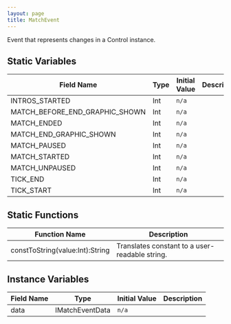 ```yaml
---
layout: page
title: MatchEvent
---
```


Event that represents changes in a Control instance.

## Static Variables

| Field Name | Type | Initial Value | Description |
| ------------ | ------ | --------------- | ------------- |
| INTROS_STARTED | Int | `n/a` |  |
| MATCH_BEFORE_END_GRAPHIC_SHOWN | Int | `n/a` |  |
| MATCH_ENDED | Int | `n/a` |  |
| MATCH_END_GRAPHIC_SHOWN | Int | `n/a` |  |
| MATCH_PAUSED | Int | `n/a` |  |
| MATCH_STARTED | Int | `n/a` |  |
| MATCH_UNPAUSED | Int | `n/a` |  |
| TICK_END | Int | `n/a` |  |
| TICK_START | Int | `n/a` |  |


## Static Functions

| Function Name | Description |
| --------------- | ------------- |
| constToString(value:Int):String | Translates constant to a user-readable string. |


## Instance Variables

| Field Name | Type | Initial Value | Description |
| ------------ | ------ | --------------- | ------------- |
| data | IMatchEventData | `n/a` |  |


